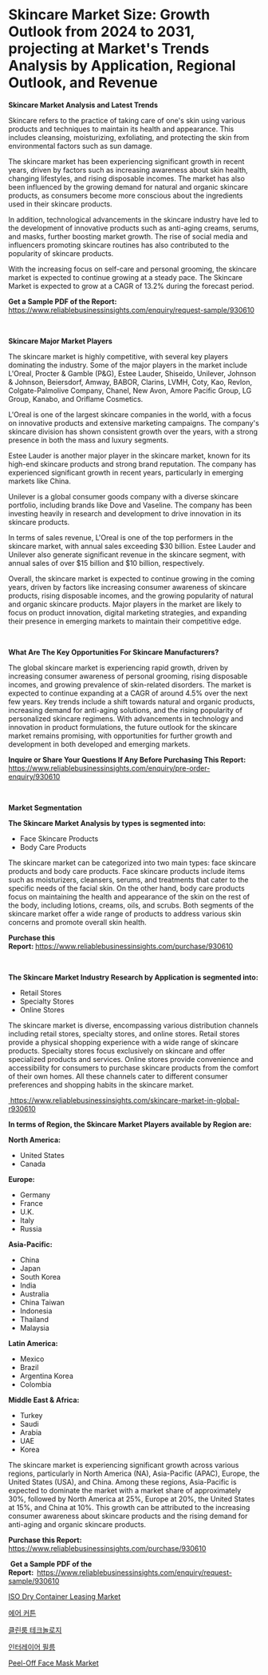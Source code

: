 <p><h1>Skincare Market Size: Growth Outlook from 2024 to 2031, projecting at Market's Trends Analysis by Application, Regional Outlook, and Revenue</h1></p><p><strong>Skincare Market Analysis and Latest Trends</strong></p>
<p><p>Skincare refers to the practice of taking care of one's skin using various products and techniques to maintain its health and appearance. This includes cleansing, moisturizing, exfoliating, and protecting the skin from environmental factors such as sun damage.</p><p>The skincare market has been experiencing significant growth in recent years, driven by factors such as increasing awareness about skin health, changing lifestyles, and rising disposable incomes. The market has also been influenced by the growing demand for natural and organic skincare products, as consumers become more conscious about the ingredients used in their skincare products.</p><p>In addition, technological advancements in the skincare industry have led to the development of innovative products such as anti-aging creams, serums, and masks, further boosting market growth. The rise of social media and influencers promoting skincare routines has also contributed to the popularity of skincare products.</p><p>With the increasing focus on self-care and personal grooming, the skincare market is expected to continue growing at a steady pace. The Skincare Market is expected to grow at a CAGR of 13.2% during the forecast period.</p></p>
<p><strong>Get a Sample PDF of the Report:&nbsp;</strong> <a href="https://www.reliablebusinessinsights.com/enquiry/request-sample/930610">https://www.reliablebusinessinsights.com/enquiry/request-sample/930610</a></p>
<p>&nbsp;</p>
<p><strong>Skincare Major Market Players</strong></p>
<p><p>The skincare market is highly competitive, with several key players dominating the industry. Some of the major players in the market include L'Oreal, Procter & Gamble (P&G), Estee Lauder, Shiseido, Unilever, Johnson & Johnson, Beiersdorf, Amway, BABOR, Clarins, LVMH, Coty, Kao, Revlon, Colgate-Palmolive Company, Chanel, New Avon, Amore Pacific Group, LG Group, Kanabo, and Oriflame Cosmetics.</p><p>L'Oreal is one of the largest skincare companies in the world, with a focus on innovative products and extensive marketing campaigns. The company's skincare division has shown consistent growth over the years, with a strong presence in both the mass and luxury segments.</p><p>Estee Lauder is another major player in the skincare market, known for its high-end skincare products and strong brand reputation. The company has experienced significant growth in recent years, particularly in emerging markets like China.</p><p>Unilever is a global consumer goods company with a diverse skincare portfolio, including brands like Dove and Vaseline. The company has been investing heavily in research and development to drive innovation in its skincare products.</p><p>In terms of sales revenue, L'Oreal is one of the top performers in the skincare market, with annual sales exceeding $30 billion. Estee Lauder and Unilever also generate significant revenue in the skincare segment, with annual sales of over $15 billion and $10 billion, respectively.</p><p>Overall, the skincare market is expected to continue growing in the coming years, driven by factors like increasing consumer awareness of skincare products, rising disposable incomes, and the growing popularity of natural and organic skincare products. Major players in the market are likely to focus on product innovation, digital marketing strategies, and expanding their presence in emerging markets to maintain their competitive edge.</p></p>
<p>&nbsp;</p>
<p><strong>What Are The Key Opportunities For Skincare Manufacturers?</strong></p>
<p><p>The global skincare market is experiencing rapid growth, driven by increasing consumer awareness of personal grooming, rising disposable incomes, and growing prevalence of skin-related disorders. The market is expected to continue expanding at a CAGR of around 4.5% over the next few years. Key trends include a shift towards natural and organic products, increasing demand for anti-aging solutions, and the rising popularity of personalized skincare regimens. With advancements in technology and innovation in product formulations, the future outlook for the skincare market remains promising, with opportunities for further growth and development in both developed and emerging markets.</p></p>
<p><strong>Inquire or Share Your Questions If Any Before Purchasing This Report:</strong> <a href="https://www.reliablebusinessinsights.com/enquiry/pre-order-enquiry/930610">https://www.reliablebusinessinsights.com/enquiry/pre-order-enquiry/930610</a></p>
<p>&nbsp;</p>
<p><strong>Market Segmentation</strong></p>
<p><strong>The Skincare Market Analysis by types is segmented into:</strong></p>
<p><ul><li>Face Skincare Products</li><li>Body Care Products</li></ul></p>
<p><p>The skincare market can be categorized into two main types: face skincare products and body care products. Face skincare products include items such as moisturizers, cleansers, serums, and treatments that cater to the specific needs of the facial skin. On the other hand, body care products focus on maintaining the health and appearance of the skin on the rest of the body, including lotions, creams, oils, and scrubs. Both segments of the skincare market offer a wide range of products to address various skin concerns and promote overall skin health.</p></p>
<p><strong>Purchase this Report:&nbsp;</strong><a href="https://www.reliablebusinessinsights.com/purchase/930610">https://www.reliablebusinessinsights.com/purchase/930610</a></p>
<p>&nbsp;</p>
<p><strong>The Skincare Market Industry Research by Application is segmented into:</strong></p>
<p><ul><li>Retail Stores</li><li>Specialty Stores</li><li>Online Stores</li></ul></p>
<p><p>The skincare market is diverse, encompassing various distribution channels including retail stores, specialty stores, and online stores. Retail stores provide a physical shopping experience with a wide range of skincare products. Specialty stores focus exclusively on skincare and offer specialized products and services. Online stores provide convenience and accessibility for consumers to purchase skincare products from the comfort of their own homes. All these channels cater to different consumer preferences and shopping habits in the skincare market.</p></p>
<p><a href="https://www.reliablebusinessinsights.com/skincare-market-in-global-r930610">&nbsp;https://www.reliablebusinessinsights.com/skincare-market-in-global-r930610</a></p>
<p><strong>In terms of Region, the Skincare Market Players available by Region are:</strong></p>
<p>
    <p> <strong> North America: </strong>
        <ul>
            <li>United States</li>
            <li>Canada</li>
        </ul>
        </p> 
    <p> <strong> Europe: </strong>
        <ul>
            <li>Germany</li>
            <li>France</li>
            <li>U.K.</li>
            <li>Italy</li>
            <li>Russia</li>
        </ul>
        </p> 
    <p> <strong> Asia-Pacific: </strong>
        <ul>
            <li>China</li>
            <li>Japan</li>
            <li>South Korea</li>
            <li>India</li>
            <li>Australia</li>
            <li>China Taiwan</li>
            <li>Indonesia</li>
            <li>Thailand</li>
            <li>Malaysia</li>
        </ul>
        </p> 
    <p> <strong> Latin America: </strong>
        <ul>
            <li>Mexico</li>
            <li>Brazil</li>
            <li>Argentina Korea</li>
            <li>Colombia</li>
        </ul>
        </p> 
    <p> <strong> Middle East & Africa: </strong>
        <ul>
            <li>Turkey</li>
            <li>Saudi</li>
            <li>Arabia</li>
            <li>UAE</li>
            <li>Korea</li>
        </ul>
    </p>
    </p>
<p><p>The skincare market is experiencing significant growth across various regions, particularly in North America (NA), Asia-Pacific (APAC), Europe, the United States (USA), and China. Among these regions, Asia-Pacific is expected to dominate the market with a market share of approximately 30%, followed by North America at 25%, Europe at 20%, the United States at 15%, and China at 10%. This growth can be attributed to the increasing consumer awareness about skincare products and the rising demand for anti-aging and organic skincare products.</p></p>
<p><strong>Purchase this Report: </strong><a href="https://www.reliablebusinessinsights.com/purchase/930610">https://www.reliablebusinessinsights.com/purchase/930610</a></p>
<p>&nbsp;<strong>Get a Sample PDF of the Report:&nbsp;&nbsp;</strong><a href="https://www.reliablebusinessinsights.com/enquiry/request-sample/930610">https://www.reliablebusinessinsights.com/enquiry/request-sample/930610</a></p>
<p><strong></strong></p>
<p><p><a href="https://www.linkedin.com/pulse/iso-dry-container-leasing-market-key-successful-business-strategy-w1arf">ISO Dry Container Leasing Market</a></p><p><a href="https://medium.com/@jenniferstanley2022/%EC%97%90%EC%96%B4-%EC%BB%A4%ED%8A%BC-%EC%8B%9C%EC%9E%A5-%EC%A0%84%EB%A7%9D-%EC%82%B0%EC%97%85-%EA%B0%9C%EC%9A%94-%EB%B0%8F-%EC%98%88%EC%B8%A1-2024%EB%85%84%EB%B6%80%ED%84%B0-2031%EB%85%84-531c436f4e42">에어 커튼</a></p><p><a href="https://github.com/shade463/Market-Research-Report-List-1/blob/main/747457977709.md">클린룸 테크놀로지</a></p><p><a href="https://github.com/FelipeGrrady654556/Market-Research-Report-List-1/blob/main/528675877708.md">인터레이어 필름</a></p><p><a href="https://issuu.com/reportprime-2/docs/peel-off-face-mask-market-size-2030.pptx">Peel-Off Face Mask Market</a></p></p>